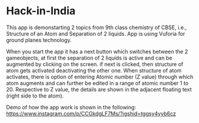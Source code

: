 # Hack-in-India

This app is demonstarting 2 topics from 9th class chemistry of CBSE, i.e., Structure of an Atom and Separation of 2 liquids. App is using Vuforia for ground planes technology.

When you start the app it has a next button which switches between the 2 gameobjects, at first the separation of 2 liquids is active and can be augmented by clicking on the screen. if next is clicked, then structure of atom gets activated deactivating the other one. When structure of atom activates, there is option of entering Atomic number (Z value) through which atom augments and can further be edited in a range of atomic number 1 to 20. Respective to Z value, the details are shown in the adjacent floating text (right side to the atom).

Demo of how the app work is shown in the following:
https://www.instagram.com/p/CCGkdgLF7Ms/?igshid=tggsy4yyb6cz